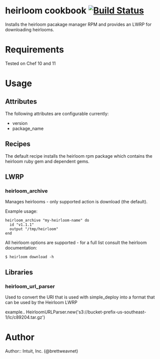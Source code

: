# heirloom cookbook [![Build Status](https://secure.travis-ci.org/intuit/heirloom-cookbook.png?branch=master)](http://travis-ci.org/intuit/heirloom-cookbook)

Installs the heirloom pacakage manager RPM and provides an LWRP for downloading heirlooms.

# Requirements

Tested on Chef 10 and 11

# Usage

## Attributes

The following attributes are configurable currently:

 * version
 * package_name

## Recipes

The default recipe installs the heirloom rpm package which contains the heirloom ruby gem and dependent gems.

## LWRP

### heirloom\_archive

Manages heirlooms - only supported action is download (the default).

Example usage:

    heirloom_archive "my-heirloom-name" do
      id "v1.1.1"
      output "/tmp/heirloom"
    end

All heirloom options are supported - for a full list consult the heirloom documentation:

    $ heirloom download -h


## Libraries

### heirloom_url_parser

Used to convert the URI that is used with simple_deploy into a format that can be used by the Heirloom LWRP

example..
HeirloomURLParser.new('s3://bucket-prefix-us-southeast-1/lc/c89204.tar.gz')

# Author
Author:: Intuit, Inc. (@brettweavnet)
